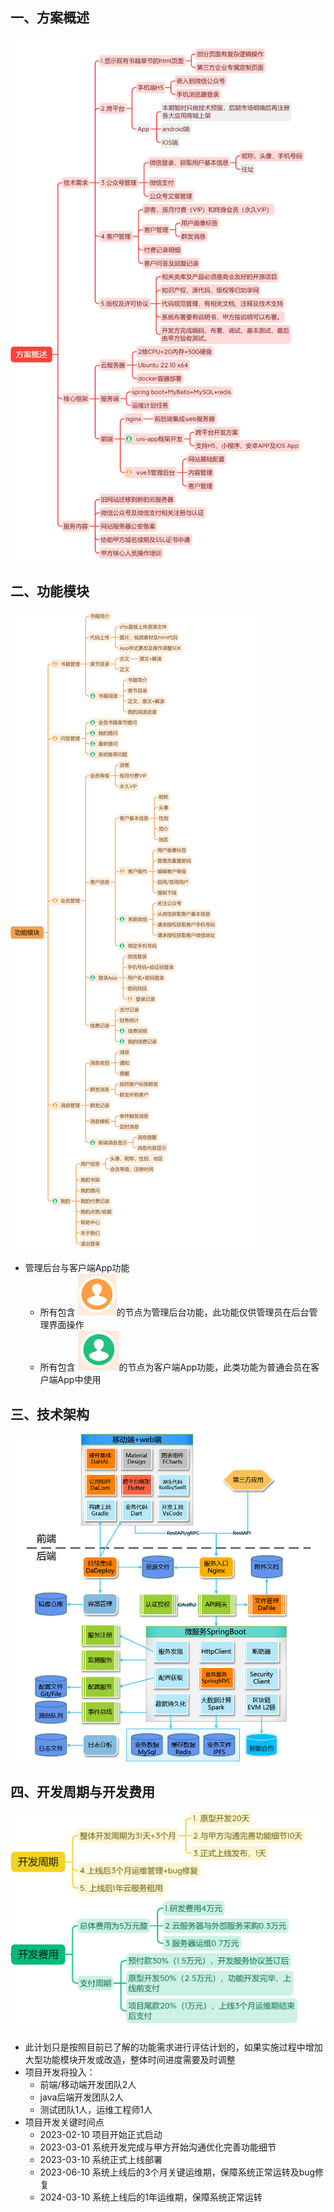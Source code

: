 ## 一、方案概述

<img src="/imgs/project/p005-001.png" alt="方案概述" class="wimg_800" />

## 二、功能模块

<img src="/imgs/project/p005-002.png" alt="功能模块" class="wimg_800" />

+ 管理后台与客户端App功能
	+ 所有包含 <img src="/imgs/project/p000-001.png" class="wimg_32 wimg_inline"/>的节点为管理后台功能，此功能仅供管理员在后台管理界面操作
	+ 所有包含 <img src="/imgs/project/p000-002.png" class="wimg_32 wimg_inline"/>的节点为客户端App功能，此类功能为普通会员在客户端App中使用

## 三、技术架构

<img src="/imgs/project/p005-003.png" alt="技术架构" class="wimg_800" />

## 四、开发周期与开发费用

<img src="/imgs/project/p005-004.png" alt="开发周期与开发费用" class="wimg_600" />

+ 此计划只是按照目前已了解的功能需求进行评估计划的，如果实施过程中增加大型功能模块开发或改造，整体时间进度需要及时调整
+ 项目开发将投入：
	+ 前端/移动端开发团队2人
	+ java后端开发团队2人
	+ 测试团队1人，运维工程师1人
+ 项目开发关键时间点
	+ 2023-02-10 项目开始正式启动
	+ 2023-03-01 系统开发完成与甲方开始沟通优化完善功能细节
	+ 2023-03-10 系统正式上线部署
	+ 2023-06-10 系统上线后的3个月关键运维期，保障系统正常运转及bug修复
	+ 2024-03-10 系统上线后的1年运维期，保障系统正常运转



